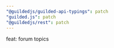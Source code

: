 ```yaml
---
"@guildedjs/guilded-api-typings": patch
"guilded.js": patch
"@guildedjs/rest": patch
---
```


feat: forum topics

